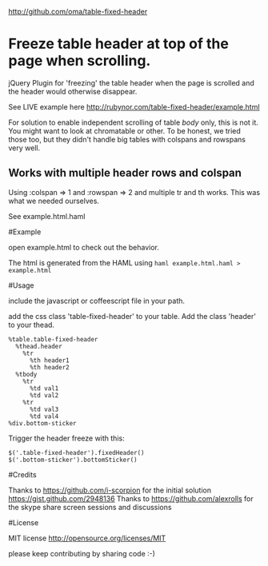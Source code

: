http://github.com/oma/table-fixed-header

# Freeze table header at top of the page when scrolling.

jQuery Plugin for 'freezing' the table header when the page is scrolled and the header would otherwise disappear.

See LIVE example here http://rubynor.com/table-fixed-header/example.html

For solution to enable independent scrolling of table *body* only, this is not it. You might want to look at chromatable or other. To be honest, we tried those too, but they didn't handle big tables with colspans and rowspans very well.

## Works with multiple header rows and colspan

Using :colspan => 1 and :rowspan => 2 and multiple tr and th works. This was what we needed ourselves.

See example.html.haml

#Example

open example.html to check out the behavior.

The html is generated from the HAML using `haml example.html.haml > example.html`

#Usage

include the javascript or coffeescript file in your path.

add the css class 'table-fixed-header' to your table. Add the class 'header' to your thead.

    %table.table-fixed-header
      %thead.header
        %tr
          %th header1
          %th header2
      %tbody
        %tr
          %td val1
          %td val2
        %tr
          %td val3
          %td val4
    %div.bottom-sticker

Trigger the header freeze with this:

    $('.table-fixed-header').fixedHeader()
    $('.bottom-sticker').bottomSticker()

#Credits

Thanks to https://github.com/i-scorpion for the initial solution https://gist.github.com/2948136
Thanks to https://github.com/alexrolls for the skype share screen sessions and discussions


#License

MIT license http://opensource.org/licenses/MIT

please keep contributing by sharing code :-)

